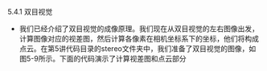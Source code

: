 5.4.1 双目视觉
* 我们已经介绍了双目视觉的成像原理。我们现在从双目视觉的左右图像出发，计算图像对应的视差图，然后计算各像素在相机坐标系下的坐标，他们将构成点云。在第5讲代码目录的stereo文件夹中，我们准备了双目视觉的图像，如图5-9所示。下面的代码演示了计算视差图和点云部分
  